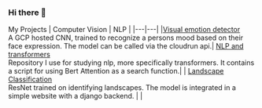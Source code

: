 ### Hi there 👋

My Projects
|  Computer Vision |  NLP |
|---|---|
|[Visual emotion detector](https://github.com/L-Heidrich/Visual_emotion_detection) <br>A GCP hosted CNN, trained to recognize a persons mood based on their face expression. The model can be called via the cloudrun api.| [NLP and transformers](https://github.com/L-Heidrich/NLP_and_transformers) <br> Repository I use for studying nlp, more specifically transformers. It contains a script for using Bert Attention as a search function.|
| [Landscape Classification](https://github.com/L-Heidrich/Pytorch-landscape-classification)
<br> ResNet trained on identifying landscapes. The model is integrated in a simple website with a django backend. |   |

<!--
**L-Heidrich/L-Heidrich** is a ✨ _special_ ✨ repository because its `README.md` (this file) appears on your GitHub profile.

Here are some ideas to get you started:

- 🔭 I’m currently working on ...
- 🌱 I’m currently learning ...
- 👯 I’m looking to collaborate on ...
- 🤔 I’m looking for help with ...
- 💬 Ask me about ...
- 📫 How to reach me: ...
- 😄 Pronouns: ...
- ⚡ Fun fact: ...
-->
